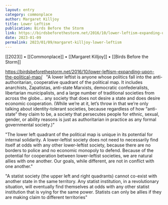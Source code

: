 ```yaml
---
layout: entry
category: commonplace
author: Margaret Killjoy
title: Lower Leftism
publication: Birds Before the Storm
link: https://birdsbeforethestorm.net/2016/10/lower-leftism-expanding-upon-the-political-map/
date: 2023-01-09
permalink: 2023/01/09/margaret-killjoy-lower-leftism
---
```


[[2023]] • [[Commonplace]] • [[Margaret Killjoy]] • [[Birds Before the Storm]]

https://birdsbeforethestorm.net/2016/10/lower-leftism-expanding-upon-the-political-map/
 
"A lower leftist is anyone whose politics fall into the anti-authoritarian, cooperative quadrant of the political map. It includes anarchists, Zapatistas, anti-state Marxists, democratic confederalists, libertarian municipalists, and a large number of traditional societies from across the globe… any society that does not desire a state and does desire economic cooperation. (While we’re at it, let’s throw in that we’re only talking about identity-tolerant societies, because regardless of how “anti-state” they claim to be, a society that persecutes people for ethnic, sexual, gender, or ability reasons is just as authoritarian in practice as any formal governmental society.)"

"The lower left quadrant of the political map is unique in its potential for internal solidarity. A lower-leftist society does not need to necessarily find itself at odds with any other lower-leftist society, because there are no borders to police and no economic monopoly to defend. Because of the potential for cooperation between lower-leftist societies, we are natural allies with one another. Our goals, while different, are not in conflict with one another."

"A statist society (the upper left and right quadrants) cannot co-exist with another state in the same territory. Any statist institution, in a revolutionary situation, will eventually find themselves at odds with any other statist institution that is vying for the same power. Statists can only be allies if they are making claim to different territories"
